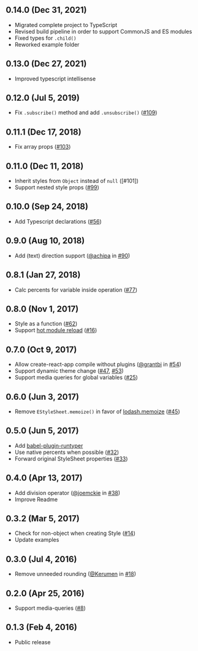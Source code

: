## 0.14.0 (Dec 31, 2021)

-   Migrated complete project to TypeScript
-   Revised build pipeline in order to support CommonJS and ES modules
-   Fixed types for `.child()`
-   Reworked example folder

## 0.13.0 (Dec 27, 2021)

-   Improved typescript intellisense

## 0.12.0 (Jul 5, 2019)

-   Fix `.subscribe()` method and add `.unsubscribe()` ([#109])

## 0.11.1 (Dec 17, 2018)

-   Fix array props ([#103])

## 0.11.0 (Dec 11, 2018)

-   Inherit styles from `Object` instead of `null` ([#101])
-   Support nested style props ([#99])

## 0.10.0 (Sep 24, 2018)

-   Add Typescript declarations ([#56])

## 0.9.0 (Aug 10, 2018)

-   Add (text) direction support ([@achipa] in [#90])

## 0.8.1 (Jan 27, 2018)

-   Calc percents for variable inside operation ([#77])

## 0.8.0 (Nov 1, 2017)

-   Style as a function ([#62])
-   Support [hot module reload] ([#16])

## 0.7.0 (Oct 9, 2017)

-   Allow create-react-app compile without plugins ([@grantbi] in [#54])
-   Support dynamic theme change ([#47], [#53])
-   Support media queries for global variables ([#25])

## 0.6.0 (Jun 3, 2017)

-   Remove `EStyleSheet.memoize()` in favor of [lodash.memoize](https://www.npmjs.com/package/lodash.memoize) ([#45])

## 0.5.0 (Jun 5, 2017)

-   Add [babel-plugin-runtyper](https://github.com/vitalets/babel-plugin-runtyper)
-   Use native percents when possible ([#32])
-   Forward original StyleSheet properties ([#33])

## 0.4.0 (Apr 13, 2017)

-   Add division operator ([@joemckie] in [#38])
-   Improve Readme

## 0.3.2 (Mar 5, 2017)

-   Check for non-object when creating Style ([#14])
-   Update examples

## 0.3.0 (Jul 4, 2016)

-   Remove unneeded rounding ([@Kerumen] in [#18])

## 0.2.0 (Apr 25, 2016)

-   Support media-queries ([#8])

## 0.1.3 (Feb 4, 2016)

-   Public release

[@joemckie]: https://github.com/joemckie
[@kerumen]: https://github.com/Kerumen
[@grantbi]: https://github.com/grantbi
[@achipa]: https://github.com/achipa
[hot module reload]: https://facebook.github.io/react-native/blog/2016/03/24/introducing-hot-reloading.html
[#8]: https://github.com/vitalets/react-native-extended-stylesheet/pull/8
[#14]: https://github.com/vitalets/react-native-extended-stylesheet/pull/14
[#16]: https://github.com/vitalets/react-native-extended-stylesheet/pull/16
[#18]: https://github.com/vitalets/react-native-extended-stylesheet/pull/18
[#25]: https://github.com/vitalets/react-native-extended-stylesheet/pull/25
[#38]: https://github.com/vitalets/react-native-extended-stylesheet/pull/38
[#32]: https://github.com/vitalets/react-native-extended-stylesheet/pull/32
[#33]: https://github.com/vitalets/react-native-extended-stylesheet/pull/33
[#45]: https://github.com/vitalets/react-native-extended-stylesheet/pull/45
[#47]: https://github.com/vitalets/react-native-extended-stylesheet/pull/47
[#53]: https://github.com/vitalets/react-native-extended-stylesheet/pull/53
[#54]: https://github.com/vitalets/react-native-extended-stylesheet/pull/54
[#62]: https://github.com/vitalets/react-native-extended-stylesheet/pull/62
[#77]: https://github.com/vitalets/react-native-extended-stylesheet/pull/77
[#90]: https://github.com/vitalets/react-native-extended-stylesheet/pull/90
[#56]: https://github.com/vitalets/react-native-extended-stylesheet/pull/56
[#99]: https://github.com/vitalets/react-native-extended-stylesheet/pull/99
[#103]: https://github.com/vitalets/react-native-extended-stylesheet/pull/103
[#109]: https://github.com/vitalets/react-native-extended-stylesheet/pull/109
